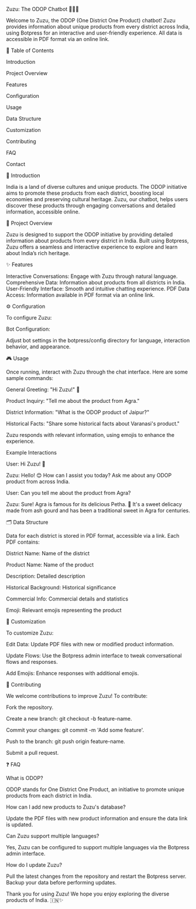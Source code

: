 Zuzu: The ODOP Chatbot 🤖🇮🇳

Welcome to Zuzu, the ODOP (One District One Product) chatbot! Zuzu provides information about unique products from every district across India, using Botpress for an interactive and user-friendly experience. All data is accessible in PDF format via an online link.

📑 Table of Contents

Introduction

Project Overview

Features

Configuration

Usage

Data Structure

Customization

Contributing

FAQ

Contact

🌟 Introduction

India is a land of diverse cultures and unique products. The ODOP initiative aims to promote these products from each district, boosting local economies and preserving cultural heritage. Zuzu, our chatbot, helps users discover these products through engaging conversations and detailed information, accessible online.

📜 Project Overview

Zuzu is designed to support the ODOP initiative by providing detailed information about products from every district in India. Built using Botpress, Zuzu offers a seamless and interactive experience to explore and learn about India’s rich heritage.

✨ Features

Interactive Conversations: Engage with Zuzu through natural language.
Comprehensive Data: Information about products from all districts in India.
User-Friendly Interface: Smooth and intuitive chatting experience.
PDF Data Access: Information available in PDF format via an online link.

⚙️ Configuration

To configure Zuzu:

Bot Configuration:

Adjust bot settings in the botpress/config directory for language, interaction behavior, and appearance.

🎮 Usage

Once running, interact with Zuzu through the chat interface. Here are some sample commands:

General Greeting: "Hi Zuzu!" 👋

Product Inquiry: "Tell me about the product from Agra."

District Information: "What is the ODOP product of Jaipur?"

Historical Facts: "Share some historical facts about Varanasi's product."

Zuzu responds with relevant information, using emojis to enhance the experience.

Example Interactions

User: Hi Zuzu! 👋

Zuzu: Hello! 😊 How can I assist you today? Ask me about any ODOP product from across India.

User: Can you tell me about the product from Agra?

Zuzu: Sure! Agra is famous for its delicious Petha. 🍬 It's a sweet delicacy made from ash gourd and has been a traditional sweet in Agra for centuries.

🗂️ Data Structure

Data for each district is stored in PDF format, accessible via a link. Each PDF contains:

District Name: Name of the district

Product Name: Name of the product

Description: Detailed description

Historical Background: Historical significance

Commercial Info: Commercial details and statistics

Emoji: Relevant emojis representing the product

🎨 Customization

To customize Zuzu:

Edit Data: Update PDF files with new or modified product information.

Update Flows: Use the Botpress admin interface to tweak conversational flows and responses.

Add Emojis: Enhance responses with additional emojis.

🤝 Contributing

We welcome contributions to improve Zuzu! To contribute:

Fork the repository.

Create a new branch: git checkout -b feature-name.

Commit your changes: git commit -m 'Add some feature'.

Push to the branch: git push origin feature-name.

Submit a pull request.

❓ FAQ

What is ODOP?

ODOP stands for One District One Product, an initiative to promote unique products from each district in India.

How can I add new products to Zuzu's database?

Update the PDF files with new product information and ensure the data link is updated.

Can Zuzu support multiple languages?

Yes, Zuzu can be configured to support multiple languages via the Botpress admin interface.

How do I update Zuzu?

Pull the latest changes from the repository and restart the Botpress server. Backup your data before performing updates.

Thank you for using Zuzu! We hope you enjoy exploring the diverse products of India. 🇮🇳✨
